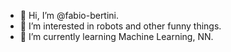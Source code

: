 - 👋 Hi, I’m @fabio-bertini.
- 👀 I’m interested in robots and other funny things.
- 🌱 I’m currently learning Machine Learning, NN.

<!---
fabio-bertini/fabio-bertini is a ✨ special ✨ repository because its `README.md` (this file) appears on your GitHub profile.
You can click the Preview link to take a look at your changes.
--->
